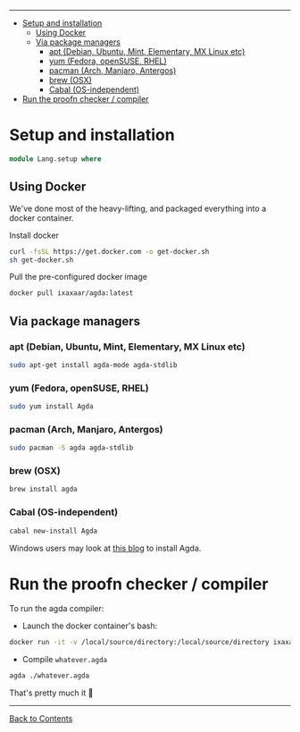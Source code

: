 <!-- START doctoc generated TOC please keep comment here to allow auto update -->
<!-- DON'T EDIT THIS SECTION, INSTEAD RE-RUN doctoc TO UPDATE -->
****

- [Setup and installation](#setup-and-installation)
  - [Using Docker](#using-docker)
  - [Via package managers](#via-package-managers)
    - [apt (Debian, Ubuntu, Mint, Elementary, MX Linux etc)](#apt-debian-ubuntu-mint-elementary-mx-linux-etc)
    - [yum (Fedora, openSUSE, RHEL)](#yum-fedora-opensuse-rhel)
    - [pacman (Arch, Manjaro, Antergos)](#pacman-arch-manjaro-antergos)
    - [brew (OSX)](#brew-osx)
    - [Cabal (OS-independent)](#cabal-os-independent)
- [Run the proofn checker / compiler](#run-the-proofn-checker--compiler)

<!-- END doctoc generated TOC please keep comment here to allow auto update -->


# Setup and installation

```agda
module Lang.setup where
```

## Using Docker

We've done most of the heavy-lifting, and packaged everything into a docker container.

Install docker

```bash
curl -fsSL https://get.docker.com -o get-docker.sh
sh get-docker.sh
```

Pull the pre-configured docker image

```bash
docker pull ixaxaar/agda:latest
```

## Via package managers

### apt (Debian, Ubuntu, Mint, Elementary, MX Linux etc)

```bash
sudo apt-get install agda-mode agda-stdlib
```

### yum (Fedora, openSUSE, RHEL)

```bash
sudo yum install Agda
```

### pacman (Arch, Manjaro, Antergos)

```bash
sudo pacman -S agda agda-stdlib
```

### brew (OSX)

```bash
brew install agda
```


### Cabal (OS-independent)

```bash
cabal new-install Agda
```

Windows users may look at [this blog](https://medium.com/@danidiaz/installing-agda-2-5-4-1-on-windows-10-7bf296f3e5bc) to install Agda.


# Run the proofn checker / compiler

To run the agda compiler:

- Launch the docker container's bash:

```bash
docker run -it -v /local/source/directory:/local/source/directory ixaxaar/agda bash
```

- Compile `whatever.agda`

```bash
agda ./whatever.agda
```

That's pretty much it :grimacing:

****
[Back to Contents](./contents.html)
